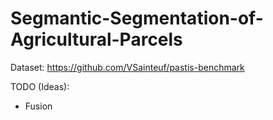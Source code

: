 # Segmantic-Segmentation-of-Agricultural-Parcels

Dataset: https://github.com/VSainteuf/pastis-benchmark 


TODO (Ideas):<br>
- Fusion

